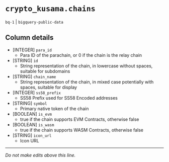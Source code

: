 # `crypto_kusama.chains`
`bq-1` | `bigquery-public-data`

## Column details
* [INTEGER]   `para_id`
  - Para ID of the parachain, or 0 if the chain is the relay chain
* [STRING]    `id`
  - String representation of the chain, in lowercase without spaces, suitable for subdomains
* [STRING]    `chain_name`
  - String representation of the chain, in mixed case potentially with spaces, suitable for display
* [INTEGER]   `ss58_prefix`
  - SS58 Prefix used for SS58 Encoded addresses
* [STRING]    `symbol`
  - Primary native token of the chain
* [BOOLEAN]   `is_evm`
  - true if the chain supports EVM Contracts, otherwise false
* [BOOLEAN]   `is_wasm`
  - true if the chain supports WASM Contracts, otherwise false
* [STRING]    `icon_url`
  - Icon URL

-------------------------------------------------------------------------------
*Do not make edits above this line.*
